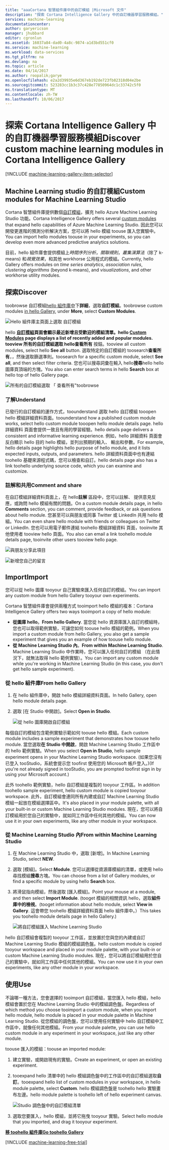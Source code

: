 ```yaml
---
title: "aaaCortana 智慧組件庫中的自訂模組 |Microsoft 文件"
description: "探索 Cortana Intelligence Gallery 中的自訂機器學習服務模組。"
services: machine-learning
documentationcenter: 
author: garyericson
manager: jhubbard
editor: cgronlun
ms.assetid: 16037a84-dad0-4a8c-9874-a1d3bd551cf0
ms.service: machine-learning
ms.workload: data-services
ms.tgt_pltfrm: na
ms.devlang: na
ms.topic: article
ms.date: 04/14/2017
ms.author: roopalik;garye
ms.openlocfilehash: e2a2d39935e6d367eb192de723fb82318d04e2be
ms.sourcegitcommit: 523283cc1b3c37c428e77850964dc1c33742c5f0
ms.translationtype: MT
ms.contentlocale: zh-TW
ms.lasthandoff: 10/06/2017
---
```

# <a name="discover-custom-machine-learning-modules-in-cortana-intelligence-gallery"></a><span data-ttu-id="57ccf-103">探索 Cortana Intelligence Gallery 中的自訂機器學習服務模組</span><span class="sxs-lookup"><span data-stu-id="57ccf-103">Discover custom machine learning modules in Cortana Intelligence Gallery</span></span>
[!INCLUDE [machine-learning-gallery-item-selector](../../includes/machine-learning-gallery-item-selector.md)]

## <a name="custom-modules-for-machine-learning-studio"></a><span data-ttu-id="57ccf-104">Machine Learning studio 的自訂模組</span><span class="sxs-lookup"><span data-stu-id="57ccf-104">Custom modules for Machine Learning Studio</span></span>
<span data-ttu-id="57ccf-105">Cortana 智慧組件庫提供數個[自訂模組](https://gallery.cortanaintelligence.com/customModules)，擴充 hello Azure Machine Learning Studio 功能。</span><span class="sxs-lookup"><span data-stu-id="57ccf-105">Cortana Intelligence Gallery offers several [custom modules](https://gallery.cortanaintelligence.com/customModules) that expand hello capabilities of Azure Machine Learning Studio.</span></span> <span data-ttu-id="57ccf-106">因此您可以開發更進階的預測分析解決方案，您可以將 hello 模組 toouse 匯入您實驗中。</span><span class="sxs-lookup"><span data-stu-id="57ccf-106">You can import hello modules toouse in your experiments, so you can develop even more advanced predictive analytics solutions.</span></span>

<span data-ttu-id="57ccf-107">目前，hello 組件庫會提供模組上*時間序列分析*，*關聯規則*，*叢集演算法*（除了 k-means) 和*視覺效果*，和其他 workhorse 公用程式的模組。</span><span class="sxs-lookup"><span data-stu-id="57ccf-107">Currently, hello Gallery offers modules on *time series analytics*, *association rules*, *clustering algorithms* (beyond k-means), and *visualizations*, and other workhorse utility modules.</span></span>


## <a name="discover"></a><span data-ttu-id="57ccf-108">探索</span><span class="sxs-lookup"><span data-stu-id="57ccf-108">Discover</span></span>
<span data-ttu-id="57ccf-109">toobrowse 自訂模組[hello 組件庫中](http://gallery.cortanaintelligence.com)下**詳細**，選取**自訂模組**。</span><span class="sxs-lookup"><span data-stu-id="57ccf-109">toobrowse custom modules [in hello Gallery](http://gallery.cortanaintelligence.com), under **More**, select **Custom Modules**.</span></span>

![Hello 組件庫主頁面上選取 自訂模組](media/machine-learning-gallery-custom-modules/select-custom-modules-in-gallery.png)

<span data-ttu-id="57ccf-111">hello **[自訂模組](https://gallery.cortanaintelligence.com/customModules)**頁面會顯示最近新增且受歡迎的模組清單。</span><span class="sxs-lookup"><span data-stu-id="57ccf-111">hello **[Custom Modules](https://gallery.cortanaintelligence.com/customModules)** page displays a list of recently added and popular modules.</span></span> <span data-ttu-id="57ccf-112">tooview 所有的自訂模組選取 hello**查看所有** 按鈕。</span><span class="sxs-lookup"><span data-stu-id="57ccf-112">tooview all custom modules, select hello **See all** button.</span></span> <span data-ttu-id="57ccf-113">選取特定的自訂模組的 toosearch**查看所有**，，然後選取篩選準則。</span><span class="sxs-lookup"><span data-stu-id="57ccf-113">toosearch for a specific custom module, select **See all**, and then select filter criteria.</span></span> <span data-ttu-id="57ccf-114">您也可以搜尋詞彙在輸入 hello**搜尋**hello hello 圖庫頁頂端的方塊。</span><span class="sxs-lookup"><span data-stu-id="57ccf-114">You also can enter search terms in hello **Search** box at hello top of hello Gallery page.</span></span>

![所有的自訂模組選取 「 查看所有"toobrowse](media/machine-learning-gallery-custom-modules/click-see-all-for-all-custom-modules.png)

### <a name="understand"></a><span data-ttu-id="57ccf-116">了解</span><span class="sxs-lookup"><span data-stu-id="57ccf-116">Understand</span></span>

<span data-ttu-id="57ccf-117">已發行的自訂模組的運作方式，toounderstand 選取 hello 自訂模組 tooopen hello 模組詳細資料頁面。</span><span class="sxs-lookup"><span data-stu-id="57ccf-117">toounderstand how a published custom module works, select hello custom module tooopen hello module details page.</span></span> <span data-ttu-id="57ccf-118">hello 詳細資料 頁面會提供一致且有用的學習經驗。</span><span class="sxs-lookup"><span data-stu-id="57ccf-118">hello details page delivers a consistent and informative learning experience.</span></span> <span data-ttu-id="57ccf-119">例如，hello 詳細資料 頁面會反白顯示 hello 目的 hello 模組，並列出預期的輸入、 輸出和參數。</span><span class="sxs-lookup"><span data-stu-id="57ccf-119">For example, hello details page highlights hello purpose of hello module, and it lists expected inputs, outputs, and parameters.</span></span> <span data-ttu-id="57ccf-120">hello 詳細資料頁面中也有連結 toohello 基礎來源程式碼，您可以檢查和自訂。</span><span class="sxs-lookup"><span data-stu-id="57ccf-120">hello details page also has a link toohello underlying source code, which you can examine and customize.</span></span>

### <a name="comment-and-share"></a><span data-ttu-id="57ccf-121">註解和共用</span><span class="sxs-lookup"><span data-stu-id="57ccf-121">Comment and share</span></span>
<span data-ttu-id="57ccf-122">在自訂模組詳細資料頁面上，在 hello**註解** 區段中，您可以註解、 提供意見反應，或詢問 hello 模組有關的問題。</span><span class="sxs-lookup"><span data-stu-id="57ccf-122">On a custom module details page, in hello **Comments** section, you can comment, provide feedback, or ask questions about hello module.</span></span> <span data-ttu-id="57ccf-123">您甚至可以與朋友或同事 Twitter 或 LinkedIn 共用 hello 模組。</span><span class="sxs-lookup"><span data-stu-id="57ccf-123">You can even share hello module with friends or colleagues on Twitter or LinkedIn.</span></span> <span data-ttu-id="57ccf-124">您也可以用電子郵件連結 toohello 模組詳細資料 頁面，tooinvite 其他使用者 tooview hello 頁面。</span><span class="sxs-lookup"><span data-stu-id="57ccf-124">You also can email a link toohello module details page, tooinvite other users tooview hello page.</span></span>

![與朋友分享此項目](media/machine-learning-gallery-how-to-use-contribute-publish/share-links.png)

![新增您自己的留言](media/machine-learning-gallery-how-to-use-contribute-publish/comments.png)

## <a name="import"></a><span data-ttu-id="57ccf-127">Import</span><span class="sxs-lookup"><span data-stu-id="57ccf-127">Import</span></span>
<span data-ttu-id="57ccf-128">您可以從 hello 圖庫 tooyour 自己實驗來匯入任何自訂的模組。</span><span class="sxs-lookup"><span data-stu-id="57ccf-128">You can import any custom module from hello Gallery tooyour own experiments.</span></span>

<span data-ttu-id="57ccf-129">Cortana 智慧組件庫會提供兩種方式 tooimport hello 模組的複本：</span><span class="sxs-lookup"><span data-stu-id="57ccf-129">Cortana Intelligence Gallery offers two ways tooimport a copy of hello module:</span></span>

* <span data-ttu-id="57ccf-130">**從圖庫 hello**。</span><span class="sxs-lookup"><span data-stu-id="57ccf-130">**From hello Gallery**.</span></span> <span data-ttu-id="57ccf-131">當您從 hello 資源庫匯入自訂的模組時，您也可以取得範例實驗，可讓您如何 toouse hello 模組的範例。</span><span class="sxs-lookup"><span data-stu-id="57ccf-131">When you import a custom module from hello Gallery, you also get a sample experiment that gives you an example of how toouse hello module.</span></span>
* <span data-ttu-id="57ccf-132">**從 Machine Learning Studio 內**。</span><span class="sxs-lookup"><span data-stu-id="57ccf-132">**From within Machine Learning Studio**.</span></span> <span data-ttu-id="57ccf-133">Machine Learning Studio 中作業時，您可以匯入任何自訂的模組 （在此情況下，就無法取得 hello 範例實驗）。</span><span class="sxs-lookup"><span data-stu-id="57ccf-133">You can import any custom module while you're working in Machine Learning Studio (in this case, you don't get hello sample experiment).</span></span>

### <a name="from-hello-gallery"></a><span data-ttu-id="57ccf-134">從 hello 組件庫</span><span class="sxs-lookup"><span data-stu-id="57ccf-134">From hello Gallery</span></span>

1. <span data-ttu-id="57ccf-135">在 hello 組件庫中，開啟 hello 模組詳細資料頁面。</span><span class="sxs-lookup"><span data-stu-id="57ccf-135">In hello Gallery, open hello module details page.</span></span> 
2. <span data-ttu-id="57ccf-136">選取 [在 Studio 中開啟]。</span><span class="sxs-lookup"><span data-stu-id="57ccf-136">Select **Open in Studio**.</span></span>
   
    ![從 hello 圖庫開啟自訂模組](media/machine-learning-gallery-custom-modules/open-custom-module-from-gallery.png)
   
<span data-ttu-id="57ccf-138">每個自訂的模組包含範例實驗示範如何 toouse hello 模組。</span><span class="sxs-lookup"><span data-stu-id="57ccf-138">Each custom module includes a sample experiment that demonstrates how toouse hello module.</span></span> <span data-ttu-id="57ccf-139">當您選取**在 Studio 中開啟**，開啟 Machine Learning Studio 工作區中的 hello 範例實驗。</span><span class="sxs-lookup"><span data-stu-id="57ccf-139">When you select **Open in Studio**, hello sample experiment opens in your Machine Learning Studio workspace.</span></span> <span data-ttu-id="57ccf-140">(如果您沒有已登入 tooStudio，系統會提示您 toofirst 使用您的 Microsoft 帳戶登入。)</span><span class="sxs-lookup"><span data-stu-id="57ccf-140">(If you're not already signed in tooStudio, you are prompted toofirst sign in by using your Microsoft account.)</span></span>

<span data-ttu-id="57ccf-141">此外 toohello 範例實驗，hello 自訂模組是複製的 tooyour 工作區。</span><span class="sxs-lookup"><span data-stu-id="57ccf-141">In addition toohello sample experiment, hello custom module is copied tooyour workspace.</span></span> <span data-ttu-id="57ccf-142">此外，自訂模組會連同所有內建或自訂 Machine Learning Studio 模組一起放在模組選擇區中。</span><span class="sxs-lookup"><span data-stu-id="57ccf-142">It's also placed in your module palette, with all your built-in or custom Machine Learning Studio modules.</span></span> <span data-ttu-id="57ccf-143">現在，您可以將自訂模組用於您自己的實驗中，就如同工作區中任何其他的模組。</span><span class="sxs-lookup"><span data-stu-id="57ccf-143">You can now use it in your own experiments, like any other module in your workspace.</span></span>

### <a name="from-within-machine-learning-studio"></a><span data-ttu-id="57ccf-144">從 Machine Learning Studio 內</span><span class="sxs-lookup"><span data-stu-id="57ccf-144">From within Machine Learning Studio</span></span>

1. <span data-ttu-id="57ccf-145">在 Machine Learning Studio 中，選取 [新增]。</span><span class="sxs-lookup"><span data-stu-id="57ccf-145">In Machine Learning Studio, select **NEW**.</span></span>
2. <span data-ttu-id="57ccf-146">選取 [模組]。</span><span class="sxs-lookup"><span data-stu-id="57ccf-146">Select **Module**.</span></span> <span data-ttu-id="57ccf-147">您可以選擇從資源庫模組的清單，或使用 hello 尋找模組**搜尋**方塊。</span><span class="sxs-lookup"><span data-stu-id="57ccf-147">You can choose from a list of Gallery modules, or find a specific module by using hello **Search** box.</span></span>
3. <span data-ttu-id="57ccf-148">將滑鼠指向模組，然後選取 [匯入模組]。</span><span class="sxs-lookup"><span data-stu-id="57ccf-148">Point your mouse at a module, and then select **Import Module**.</span></span> <span data-ttu-id="57ccf-149">(tooget 模組的相關資訊 hello，選取**組件庫中的檢視**。</span><span class="sxs-lookup"><span data-stu-id="57ccf-149">(tooget information about hello module, select **View in Gallery**.</span></span> <span data-ttu-id="57ccf-150">這會帶您 toohello 模組詳細資料頁面 hello 組件庫中。）</span><span class="sxs-lookup"><span data-stu-id="57ccf-150">This takes you toohello module details page in hello Gallery.)</span></span>
   
    ![將自訂模組匯入 Machine Learning Studio](media/machine-learning-gallery-custom-modules/add-custom-module-in-studio.png)

<span data-ttu-id="57ccf-152">hello 自訂模組會複製的 tooyour 工作區，並放置於您與您的內建或自訂 Machine Learning Studio 模組的模組調色盤。</span><span class="sxs-lookup"><span data-stu-id="57ccf-152">hello custom module is copied tooyour workspace and placed in your module palette, with your built-in or custom Machine Learning Studio modules.</span></span> <span data-ttu-id="57ccf-153">現在，您可以將自訂模組用於您自己的實驗中，就如同工作區中任何其他的模組。</span><span class="sxs-lookup"><span data-stu-id="57ccf-153">You can now use it in your own experiments, like any other module in your workspace.</span></span>

## <a name="use"></a><span data-ttu-id="57ccf-154">使用</span><span class="sxs-lookup"><span data-stu-id="57ccf-154">Use</span></span>

<span data-ttu-id="57ccf-155">不論哪一種方法，您會選擇的 tooimport 自訂模組，當您匯入 hello 模組，hello 模組會置於您在 Machine Learning Studio 中的模組調色盤。</span><span class="sxs-lookup"><span data-stu-id="57ccf-155">Regardless of which method you choose tooimport a custom module, when you import hello module, hello module is placed in your module palette in Machine Learning Studio.</span></span> <span data-ttu-id="57ccf-156">從您模組的調色盤，您可以使用任何實驗中 hello 自訂模組中工作區中，就像任何其他模組。</span><span class="sxs-lookup"><span data-stu-id="57ccf-156">From your module palette, you can use hello custom module in any experiment in your workspace, just like any other module.</span></span>

<span data-ttu-id="57ccf-157">toouse 匯入的模組：</span><span class="sxs-lookup"><span data-stu-id="57ccf-157">toouse an imported module:</span></span>

1. <span data-ttu-id="57ccf-158">建立實驗，或開啟現有的實驗。</span><span class="sxs-lookup"><span data-stu-id="57ccf-158">Create an experiment, or open an existing experiment.</span></span>
2. <span data-ttu-id="57ccf-159">tooexpand hello 清單中的 hello 模組調色盤中的工作區中的自訂模組選取**自訂**。</span><span class="sxs-lookup"><span data-stu-id="57ccf-159">tooexpand hello list of custom modules in your workspace, in hello module palette, select **Custom**.</span></span> <span data-ttu-id="57ccf-160">hello 模組調色盤是 toohello hello 實驗畫布左邊。</span><span class="sxs-lookup"><span data-stu-id="57ccf-160">hello module palette is toohello left of hello experiment canvas.</span></span>
   
    ![Studio 調色盤中的自訂模組清單](media/machine-learning-gallery-custom-modules/custom-module-in-studio-palette.png)
3. <span data-ttu-id="57ccf-162">選取您要匯入，hello 模組，並將它拖曳 tooyour 實驗。</span><span class="sxs-lookup"><span data-stu-id="57ccf-162">Select hello module that you imported, and drag it tooyour experiment.</span></span>


<span data-ttu-id="57ccf-163">**[移 toohello 組件庫](http://gallery.cortanaintelligence.com)**</span><span class="sxs-lookup"><span data-stu-id="57ccf-163">**[Go toohello Gallery](http://gallery.cortanaintelligence.com)**</span></span>

[!INCLUDE [machine-learning-free-trial](../../includes/machine-learning-free-trial.md)]

